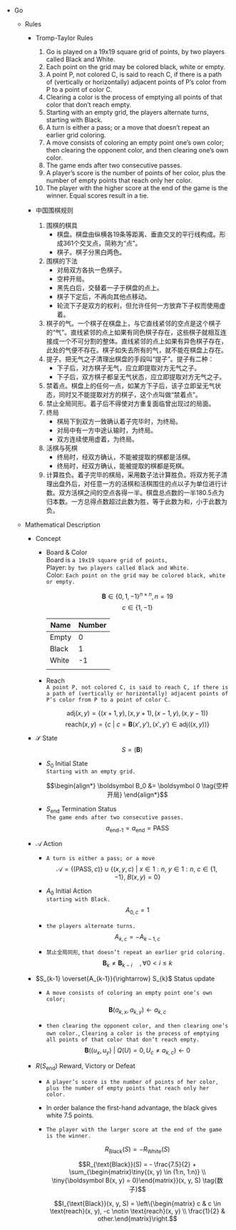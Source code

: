 * Go
  - Rules
    * Tromp-Taylor Rules
      1. Go is played on a 19x19 square grid of points, by two players called Black and White.
      1. Each point on the grid may be colored black, white or empty.
      1. A point P, not colored C, is said to reach C, if there is a path of (vertically or horizontally) adjacent points of P’s color from P to a point of color C.
      1. Clearing a color is the process of emptying all points of that color that don’t reach empty.
      1. Starting with an empty grid, the players alternate turns, starting with Black.
      1. A turn is either a pass; or a move that doesn’t repeat an earlier grid coloring.  
      1. A move consists of coloring an empty point one’s own color; then clearing the opponent color, and then clearing one’s own color.
      1. The game ends after two consecutive passes.
      1. A player’s score is the number of points of her color, plus the number of empty points that reach only her color.
      1. The player with the higher score at the end of the game is the winner. Equal scores result in a tie.

    * 中国围棋规则  
      1. 围棋的棋具
         - 棋盘。棋盘由纵横各19条等距离、垂直交叉的平行线构成。形成361个交叉点，简称为“点”。
         - 棋子。棋子分黑白两色。
      1. 围棋的下法
         - 对局双方各执一色棋子。
         - 空枰开局。
         - 黑先白后，交替着一子于棋盘的点上。
         - 棋子下定后，不再向其他点移动。
         - 轮流下子是双方的权利，但允许任何一方放弃下子权而使用虚着。
      1. 棋子的气。一个棋子在棋盘上，与它直线紧邻的空点是这个棋子的“气”。直线紧邻的点上如果有同色棋子存在，这些棋子就相互连接成一个不可分割的整体。直线紧邻的点上如果有异色棋子存在，此处的气便不存在。棋子如失去所有的气，就不能在棋盘上存在。
      1. 提子。把无气之子清理出棋盘的手段叫“提子”。提子有二种：
         - 下子后，对方棋子无气，应立即提取对方无气之子。
         - 下子后，双方棋子都呈无气状态，应立即提取对方无气之子。
      1. 禁着点。棋盘上的任何一点，如某方下子后，该子立即呈无气状态，同时又不能提取对方的棋子，这个点叫做“禁着点”。
      1. 禁止全局同形。着子后不得使对方重复面临曾出现过的局面。
      1. 终局
         - 棋局下到双方一致确认着子完毕时，为终局。
         - 对局中有一方中途认输时，为终局。
         - 双方连续使用虚着，为终局。
      1. 活棋与死棋
         - 终局时，经双方确认，不能被提取的棋都是活棋。
         - 终局时，经双方确认，能被提取的棋都是死棋。
      1. 计算胜负。着子完毕的棋局，采用数子法计算胜负。将双方死子清理出盘外后，对任意一方的活棋和活棋围住的点以子为单位进行计数。双方活棋之间的空点各得一半。棋盘总点数的一半180.5点为归本数。一方总得点数超过此数为胜，等于此数为和，小于此数为负。

  - Mathematical Description
    - Concept
      - Board & Color  
        Board is ```a 19x19 square grid of points,```  
        Player: ```by two players called Black and White.```  
        Color: ```Each point on the grid may be colored black, white or empty.```

        $$\boldsymbol B \in \{0, 1, -1\}^{n \times n}, n = 19  \tag{Board}$$
        $$c \in \{1, -1\} \tag{Color}$$

        |Name|Number|
        |---|---|
        |Empty| 0 |
        |Black| 1 |
        |White| -1 |
        |||
        
      - Reach  
        ```A point P, not colored C, is said to reach C, if there is a path of (vertically or horizontally) adjacent points of P’s color from P to a point of color C.```

        $$\text{adj}(x, y) = \{(x+1, y), (x, y+1), (x-1, y), (x, y-1)\}  \tag{Adjacent}$$
        $$\text{reach}(x, y) = \{c \ |\ c = \boldsymbol B(x', y'), (x', y') \in \text{adj}((x, y))  \tag{Reach}\}$$
            
    - $\mathcal S$ State 
      $$S = (\boldsymbol B) \tag{State Set}$$

      - $S_0$ Initial State  
        ```Starting with an empty grid.```

        $$\begin{align*}
          \boldsymbol B_0 &= \boldsymbol 0  \tag{空枰开局}
        \end{align*}$$

      - $S_{\text{end}}$  Termination Status  
        ```The game ends after two consecutive passes.```
        $$a_{\text{end-1}} = a_{\text{end}} = \text{PASS}$$

    - $\mathcal A$ Action   
      - ```A turn is either a pass; or a move```
        $$\mathcal A = \{(\text{PASS}, c)\} \cup \{(x, y, c) \ |\ x \in 1:n,\ y \in 1:n,\ c \in \{1, -1\},\ B(x, y) = 0\}  \tag{Action Set}$$

      - $A_0$ Initial Action  
        ```starting with Black.```
        $$A_{0,c} = 1  \tag{黑先白后}$$

      - ```the players alternate turns.```
        $$A_{k,c} = -A_{k-1,c}  \tag{交替落子}$$

      - ```禁止全局同形```, ```that doesn’t repeat an earlier grid coloring.```
        $$\boldsymbol B_k \neq \boldsymbol B_{k-i}  \quad,  \forall 0 < i \le k  \tag{禁全同}$$

    - $S_{k-1} \overset{A_{k-1}}{\rightarrow} S_{k}$ Status update   
      - ```A move consists of coloring an empty point one’s own color;```
        $$\boldsymbol B(a_{k,x}, a_{k,y}) \gets a_{k,c}  \tag{空地落子}$$ 
 
      - ```then clearing the opponent color, and then clearing one’s own color.```, ```Clearing a color is the process of emptying all points of that color that don’t reach empty.```
        $$\boldsymbol B((u_x, u_y) \ |\ Q(U) = 0, U_c \neq a_{k,c}) \gets 0  \tag{无气提子}$$

    - $R(S_{\text{end}})$ Reward, Victory or Defeat  
      - ```A player’s score is the number of points of her color, plus the number of empty points that reach only her color.```
      - In order balance the first-hand advantage, the black gives white 7.5 points. 
      - ```The player with the larger score at the end of the game is the winner.```

        $$R_{\text{Black}}(S) = -R_{\text{White}}(S)  \tag{Zero-Sum Game}$$

        $$R_{\text{Black}}(S) = - \frac{7.5}{2} + \sum_{\begin{matrix}\tiny{(x, y) \in (1:n, 1:n)} \\ \tiny{\boldsymbol B(x, y) = 0}\end{matrix}}(x, y, S)  \tag{数子}$$ 

        $$I_{\text{Black}}(x, y, S) = \left\{\begin{matrix} c & c \in \text{reach}(x, y), -c \notin \text{reach}(x, y) \\ \frac{1}{2} & other.\end{matrix}\right.$$

